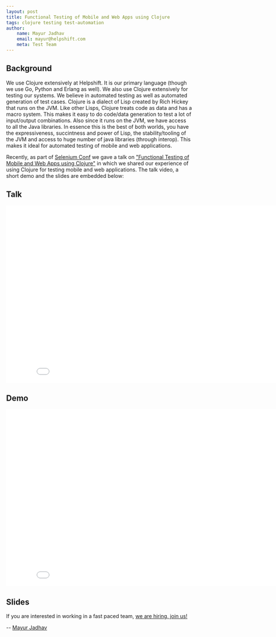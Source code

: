 ```yaml
---
layout: post
title: Functional Testing of Mobile and Web Apps using Clojure  
tags: clojure testing test-automation
author:
    name: Mayur Jadhav
    email: mayur@helpshift.com
    meta: Test Team
---
```


## Background

We use Clojure extensively at Helpshift. It is our primary language (though we use Go, Python and Erlang as well). We also use Clojure extensively for testing our systems. We believe in automated testing as well as automated generation of test cases. Clojure is a dialect of Lisp created by Rich Hickey that runs on the JVM. Like other Lisps, Clojure treats code as data and has a macro system. This makes it easy to do code/data generation to test a lot of input/output combinations. Also since it runs on the JVM, we have access to all the Java libraries. In essence this is the best of both worlds, you have the expressiveness, succintness and power of Lisp, the stability/tooling of the JVM and access to huge number of java libraries (through interop). This makes it ideal for automated testing of mobile and web applications.

Recently, as part of [Selenium Conf](http://seleniumconf.org/) we gave a talk on ["Functional Testing of Mobile and Web Apps using Clojure"](http://confengine.com/selenium-conf-2014/schedule#session-216-info) in which we shared our experience of using Clojure for testing mobile and web applications. The talk video, a short demo and the slides are embedded below:

## Talk

<iframe width="853" height="480" src="//www.youtube.com/embed/G-fjpO6nYPQ" frameborder="0" allowfullscreen></iframe>

## Demo
<iframe width="853" height="480" src="//www.youtube.com/embed/mO-vAMy0Ack" frameborder="0" allowfullscreen></iframe>

## Slides

<script async class="speakerdeck-embed" data-id="274777c021fc01324ec95a304d6991b5" data-ratio="0.772830188679245" src="//speakerdeck.com/assets/embed.js"></script>

If you are interested in working in a fast paced team, [we are hiring, join us!](https://www.helpshift.com/about/careers/)


-- [Mayur Jadhav](https://twitter.com/mayurJ13) 
